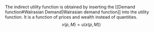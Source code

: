 The indirect utility function is obtained by inserting the [[Demand function#Walrasian Demand|Walrasian demand function]] into the utility function. It is a function of prices and wealth instead of quantities.
$$v(p,M) = u(x(p,M))$$
